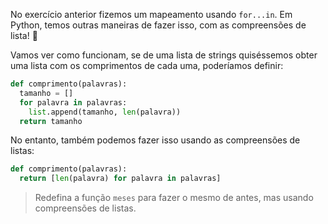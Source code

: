 No exercício anterior fizemos um mapeamento usando `for...in`. Em Python, temos outras maneiras de fazer isso, com as compreensões de lista! :star_struck:

Vamos ver como funcionam, se de uma lista de strings quiséssemos obter uma lista com os comprimentos de cada uma, poderíamos definir:


``` python
def comprimento(palavras):
  tamanho = []
  for palavra in palavras:
    list.append(tamanho, len(palavra))
  return tamanho
```

No entanto, também podemos fazer isso usando as compreensões de listas:

``` python
def comprimento(palavras):
  return [len(palavra) for palavra in palavras]
```

> Redefina a função `meses` para fazer o mesmo de antes, mas usando compreensões de listas.
